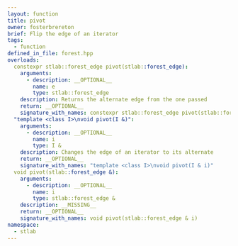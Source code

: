 ```yaml
---
layout: function
title: pivot
owner: fosterbrereton
brief: Flip the edge of an iterator
tags:
  - function
defined_in_file: forest.hpp
overloads:
  constexpr stlab::forest_edge pivot(stlab::forest_edge):
    arguments:
      - description: __OPTIONAL__
        name: e
        type: stlab::forest_edge
    description: Returns the alternate edge from the one passed
    return: __OPTIONAL__
    signature_with_names: constexpr stlab::forest_edge pivot(stlab::forest_edge e)
  "template <class I>\nvoid pivot(I &)":
    arguments:
      - description: __OPTIONAL__
        name: i
        type: I &
    description: Changes the edge of an iterator to its alternate
    return: __OPTIONAL__
    signature_with_names: "template <class I>\nvoid pivot(I & i)"
  void pivot(stlab::forest_edge &):
    arguments:
      - description: __OPTIONAL__
        name: i
        type: stlab::forest_edge &
    description: __MISSING__
    return: __OPTIONAL__
    signature_with_names: void pivot(stlab::forest_edge & i)
namespace:
  - stlab
---
```

